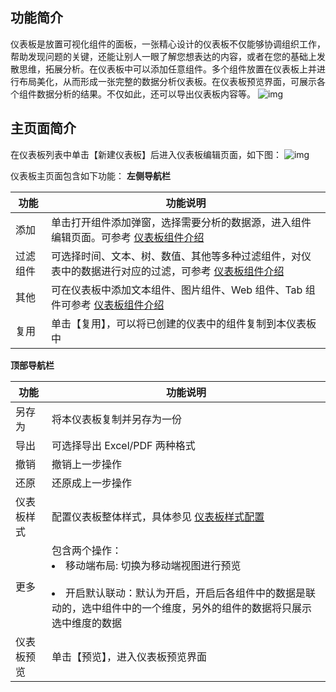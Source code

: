 ## 功能简介
仪表板是放置可视化组件的面板，一张精心设计的仪表板不仅能够协调组织工作，帮助发现问题的关键，还能让别人一眼了解您想表达的内容，或者在您的基础上发散思维，拓展分析。在仪表板中可以添加任意组件。多个组件放置在仪表板上并进行布局美化，从而形成一张完整的数据分析仪表板。在仪表板预览界面，可展示各个组件数据分析的结果。不仅如此，还可以导出仪表板内容等。
![img](https://main.qcloudimg.com/raw/4ef44da47bd064db61086739ec256cb3.png)



## 主页面简介
在仪表板列表中单击【新建仪表板】后进入仪表板编辑页面，如下图：
![img](https://main.qcloudimg.com/raw/ef11d1117c1afe6c263266f8b3af5976.png)

仪表板主页面包含如下功能：
**左侧导航栏**

| 功能           | 功能说明                                                     |
| -------------- | ------------------------------------------------------------ |
| 添加     | 单击打开组件添加弹窗，选择需要分析的数据源，进入组件编辑页面。可参考 [仪表板组件介绍](https://cloud.tencent.com/document/product/1365/57353) |
| 过滤组件       | 可选择时间、文本、树、数值、其他等多种过滤组件，对仪表中的数据进行对应的过滤，可参考 [仪表板组件介绍](https://cloud.tencent.com/document/product/1365/57353) |
| 其他     | 可在仪表板中添加文本组件、图片组件、Web 组件、Tab 组件可参考 [仪表板组件介绍](https://cloud.tencent.com/document/product/1365/57353) |
| 复用           | 单击【复用】，可以将已创建的仪表中的组件复制到本仪表板中 |


**顶部导航栏**

| 功能           | 功能说明                                                     |
| -------------- | ------------------------------------------------------------ |
| 另存为         | 将本仪表板复制并另存为一份                                   |
| 导出           | 可选择导出 Excel/PDF 两种格式                                  |
| 撤销           | 撤销上一步操作                                               |
| 还原           | 还原成上一步操作                                             |
| 仪表板样式     | 配置仪表板整体样式，具体参见 [仪表板样式配置](https://cloud.tencent.com/document/product/1365/57355) |
| 更多           | 包含两个操作：<br /><li>移动端布局: 切换为移动端视图进行预览</li><br /><li>开启默认联动：默认为开启，开启后各组件中的数据是联动的，选中组件中的一个维度，另外的组件的数据将只展示选中维度的数据</li> |
| 仪表板预览     | 单击【预览】，进入仪表板预览界面                                 |
